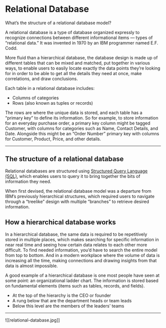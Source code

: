 # Relational Database
What’s the structure of a relational database model?

A relational database is a type of database organized expressly to recognize connections between different informational items — types of “relational data.” It was invented in 1970 by an IBM programmer named E.F. Codd.

More fluid than a hierarchical database, the database design is made up of different tables that can be mixed and matched, put together in various ways, to enable users to easily locate exactly the data points they’re looking for in order to be able to get all the details they need at once, make correlations, and draw conclusions. 

Each table in a relational database includes: 

-   Columns of categories
-   Rows (also known as tuples or records)

The rows are where the unique data is stored, and each table has a “primary key” to define its information. So for example, to store information for an everyday purchase order, a primary key column might be tagged Customer, with columns for categories such as Name, Contact Details, and Date. Alongside this might be an “Order Number” primary key with columns for Customer, Product, Price, and other details.

***
## **The structure of a relational database** 

Relational databases are structured using [Structured Query Language (SQL)](https://www.algolia.com/doc/guides/sending-and-managing-data/prepare-your-data/in-depth/prepare-data-in-depth/), which enables users to query it to bring together the bits of information they need. 

When first devised, the relational database model was a departure from IBM’s previously hierarchical structures, which required users to navigate through a “treelike” design with multiple “branches” to retrieve desired information. 

## **How a hierarchical database works**

In a hierarchical database, the same data is required to be repetitively stored in multiple places, which makes searching for specific information in near real time and seeing how certain data relates to each other more difficult. To find needed information, you’d have to search the entire model from top to bottom. And in a modern workplace where the volume of data is increasing all the time, making connections and drawing insights from that data is almost impossible. 

A good example of a hierarchical database is one most people have seen at some point: an organizational ladder chart. The information is stored based on fundamental elements (items such as tables, records, and fields).

-   At the top of the hierarchy is the CEO or founder
-   A rung below that are the department heads or team leads
-   Below this level are the members of the leaders’ teams
***
![[relational-database.jpg]]